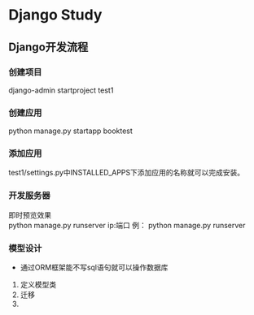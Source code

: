 # Django Study

## Django开发流程

### 创建项目
django-admin startproject test1
### 创建应用
python manage.py startapp booktest
### 添加应用
test1/settings.py中INSTALLED_APPS下添加应用的名称就可以完成安装。
### 开发服务器
  即时预览效果  
python manage.py runserver ip:端口
例：
python manage.py runserver
### 模型设计
- 通过ORM框架能不写sql语句就可以操作数据库
1. 定义模型类
2. 迁移
3. 